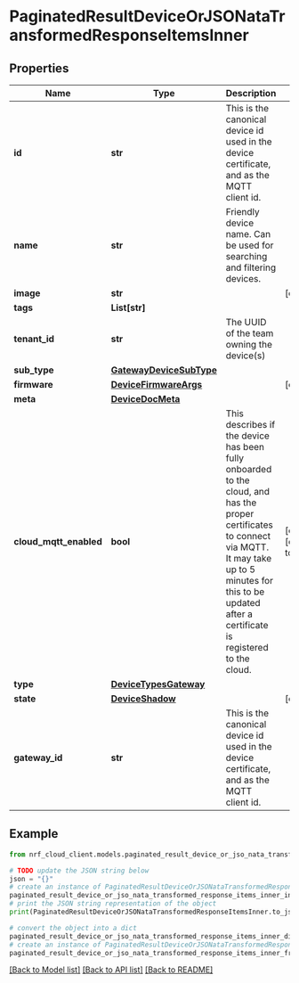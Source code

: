 # PaginatedResultDeviceOrJSONataTransformedResponseItemsInner


## Properties

Name | Type | Description | Notes
------------ | ------------- | ------------- | -------------
**id** | **str** | This is the canonical device id used in the device certificate, and as the MQTT client id. | 
**name** | **str** | Friendly device name. Can be used for searching and filtering devices. | 
**image** | **str** |  | [optional] 
**tags** | **List[str]** |  | 
**tenant_id** | **str** | The UUID of the team owning the device(s) | 
**sub_type** | [**GatewayDeviceSubType**](GatewayDeviceSubType.md) |  | 
**firmware** | [**DeviceFirmwareArgs**](DeviceFirmwareArgs.md) |  | [optional] 
**meta** | [**DeviceDocMeta**](DeviceDocMeta.md) |  | 
**cloud_mqtt_enabled** | **bool** | This describes if the device has been fully onboarded to the cloud, and has the proper certificates to connect via MQTT. It may take up to 5 minutes for this to be updated after a certificate is registered to the cloud. | [optional] [default to False]
**type** | [**DeviceTypesGateway**](DeviceTypesGateway.md) |  | 
**state** | [**DeviceShadow**](DeviceShadow.md) |  | [optional] 
**gateway_id** | **str** | This is the canonical device id used in the device certificate, and as the MQTT client id. | 

## Example

```python
from nrf_cloud_client.models.paginated_result_device_or_jso_nata_transformed_response_items_inner import PaginatedResultDeviceOrJSONataTransformedResponseItemsInner

# TODO update the JSON string below
json = "{}"
# create an instance of PaginatedResultDeviceOrJSONataTransformedResponseItemsInner from a JSON string
paginated_result_device_or_jso_nata_transformed_response_items_inner_instance = PaginatedResultDeviceOrJSONataTransformedResponseItemsInner.from_json(json)
# print the JSON string representation of the object
print(PaginatedResultDeviceOrJSONataTransformedResponseItemsInner.to_json())

# convert the object into a dict
paginated_result_device_or_jso_nata_transformed_response_items_inner_dict = paginated_result_device_or_jso_nata_transformed_response_items_inner_instance.to_dict()
# create an instance of PaginatedResultDeviceOrJSONataTransformedResponseItemsInner from a dict
paginated_result_device_or_jso_nata_transformed_response_items_inner_from_dict = PaginatedResultDeviceOrJSONataTransformedResponseItemsInner.from_dict(paginated_result_device_or_jso_nata_transformed_response_items_inner_dict)
```
[[Back to Model list]](../README.md#documentation-for-models) [[Back to API list]](../README.md#documentation-for-api-endpoints) [[Back to README]](../README.md)



